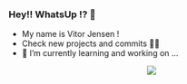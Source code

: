 ### Hey!! WhatsUp !? 👋
- My name is Vitor Jensen !
- Check new projects and commits 🚀🚀
- 🔭 I’m currently learning and working on ...

<p align="center">
  <a href="https://skillicons.dev">
    <img src="https://skillicons.dev/icons?i=git,kubernetes,docker,c,vim" />
  </a>
</p>
